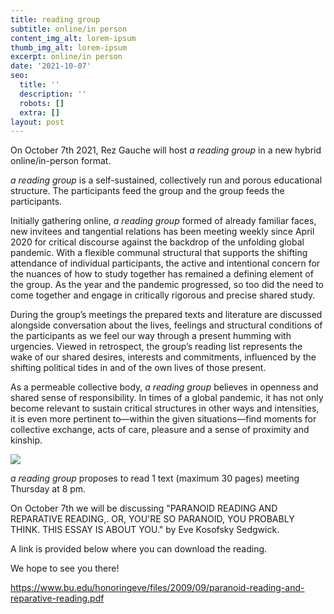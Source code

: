 ```yaml
---
title: reading group
subtitle: online/in person
content_img_alt: lorem-ipsum
thumb_img_alt: lorem-ipsum
excerpt: online/in person
date: '2021-10-07'
seo:
  title: ''
  description: ''
  robots: []
  extra: []
layout: post
---
```

On October 7th 2021, Rez Gauche will host *a reading group* in a new hybrid online/in-person format.

*a reading group* is a self-sustained, collectively run and porous educational structure. The participants feed the group and the group feeds the participants.

Initially gathering online, *a reading group* formed of already familiar faces, new invitees and tangential relations has been meeting weekly since April 2020 for critical discourse against the backdrop of the unfolding global pandemic. With a flexible communal structural that supports the shifting attendance of individual participants, the active and intentional concern for the nuances of how to study together has remained a defining element of the group. As the year and the pandemic progressed, so too did the need to come together and engage in critically rigorous and precise shared study.

During the group’s meetings the prepared texts and literature are discussed alongside conversation about the lives, feelings and structural conditions of the participants as we feel our way through a present humming with urgencies. Viewed in retrospect, the group’s reading list represents the wake of our shared desires, interests and commitments, influenced by the shifting political tides in and of the own lives of those present.

As a permeable collective body, *a reading group* believes in openness and shared sense of responsibility. In times of a global pandemic, it has not only become relevant to sustain critical structures in other ways and intensities, it is even more pertinent to—within the given situations—find moments for collective exchange, acts of care, pleasure and a sense of proximity and kinship.

![](/images/readinggroup%20\(2\).jpg)



*a reading group* proposes to read 1 text (maximum 30 pages) meeting Thursday at 8 pm.

On October 7th we will be discussing "PARANOID READING AND REPARATIVE READING,. OR, YOU'RE SO PARANOID, YOU PROBABLY THINK. THIS ESSAY IS ABOUT YOU." by Eve Kosofsky Sedgwick.

A link is provided below where you can download the reading.

We hope to see you there!

https://www.bu.edu/honoringeve/files/2009/09/paranoid-reading-and-reparative-reading.pdf
